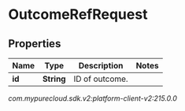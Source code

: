 # OutcomeRefRequest


## Properties

| Name | Type | Description | Notes |
| ------------ | ------------- | ------------- | ------------- |
| **id** | **String** | ID of outcome. |  |




_com.mypurecloud.sdk.v2:platform-client-v2:215.0.0_
